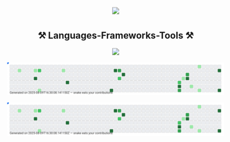 <h1 align="center">
    <img src="https://readme-typing-svg.herokuapp.com/?font=Righteous&size=35&center=true&vCenter=true&width=500&height=70&duration=4000&lines=Hi+There!+👋;+I'm+Karolina!;+Welcome+on+my+profile!" />
</h1>
<h2 align="center">⚒️ Languages-Frameworks-Tools ⚒️</h2>
<div align="center">
  <a href="https://go-skill-icons.vercel.app/">
    <img
      src="https://go-skill-icons.vercel.app/api/icons?i=aws,azure,python,snowflake,mysql,mongodb,sqlite,postgresql,apache,kafka,databricks,dbtlabs,spark,jupyter,airflow,docker,iceberg,redshift,glue,django,flask,seaborn,pytorch,matlab,matplotlib,plotly,java,excel,git,github,html,css,markdown,&perline=10"
    />
  </a>
<br/>

![GitHub Snake](https://raw.githubusercontent.com/KWas866/KWas866/main/snake.svg)

![GitHub Snake](https://raw.githubusercontent.com/KWas866/KWas866/output/snake.svg)

